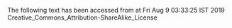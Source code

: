 The following text has been accessed from at Fri Aug 9 03:33:25 IST 2019
Creative_Commons_Attribution-ShareAlike_License
